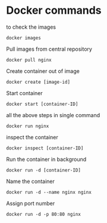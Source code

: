 # Docker commands

to check the images

```
docker images
```

Pull images from central repository

```
docker pull nginx
```

Create container out of image

```
docker create [image-id]
```

Start container

```
docker start [container-ID]
```

all the above steps in single command

```
docker run nginx
```

inspect the container

```
docker inspect [container-ID]
```

Run the container in background

```
docker run -d [container-ID]
```

Name the container

```
docker run -d --name nginx nginx 
```

Assign port number

```
docker run -d -p 80:80 nginx
```
